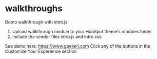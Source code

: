 # walkthroughs
 Demo walkthrough with intro.js

1. Upload walkthrough.module to your HubSpot theme's modules folder
2. Include the vendor files intro.js and intro.css

See demo here: https://www.geekeri.com
Click any of the buttons in the Customize Your Experience section

